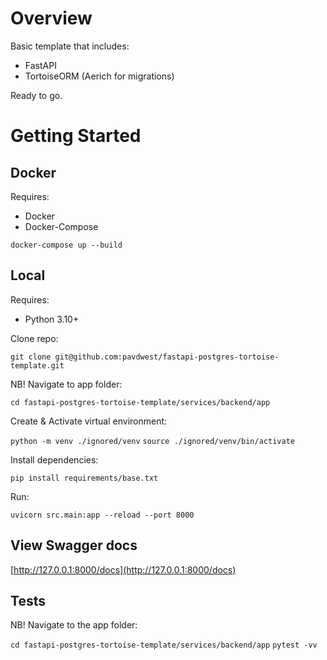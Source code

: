 # Overview

Basic template that includes:

* FastAPI
* TortoiseORM (Aerich for migrations)

Ready to go.

# Getting Started


## Docker

Requires:

* Docker
* Docker-Compose

`docker-compose up --build`

## Local

Requires:

* Python 3.10+

Clone repo:

`git clone git@github.com:pavdwest/fastapi-postgres-tortoise-template.git`

NB! Navigate to app folder:

`cd fastapi-postgres-tortoise-template/services/backend/app`

Create & Activate virtual environment:

`python -m venv ./ignored/venv`
`source ./ignored/venv/bin/activate`

Install dependencies:

`pip install requirements/base.txt`

Run:

`uvicorn src.main:app --reload --port 8000`

## View Swagger docs

[http://127.0.0.1:8000/docs](http://127.0.0.1:8000/docs)

## Tests

NB! Navigate to the app folder:

`cd fastapi-postgres-tortoise-template/services/backend/app`
`pytest -vv`

